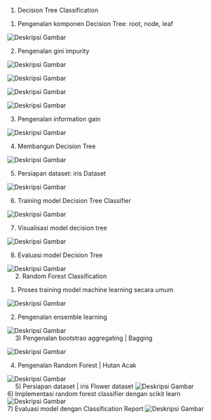 1.	Decision Tree Classification 
1)	Pengenalan komponen Decision Tree: root, node, leaf

 ![Deskripsi Gambar](images/gambar_tugas3/Picture1.png)

2)	Pengenalan gini impurity 
 
 ![Deskripsi Gambar](images/gambar_tugas3/Picture2.png)       
 
 ![Deskripsi Gambar](images/gambar_tugas3/Picture3.png)
 
 ![Deskripsi Gambar](images/gambar_tugas3/Picture4.png)

 ![Deskripsi Gambar](images/gambar_tugas3/Picture5.png)  

3)	Pengenalan information gain 

 ![Deskripsi Gambar](images/gambar_tugas3/Picture6.png)  

4)	Membangun Decision Tree

 ![Deskripsi Gambar](images/gambar_tugas3/Picture7.png)  

5)	Persiapan dataset: iris Dataset 

 ![Deskripsi Gambar](images/gambar_tugas3/Picture8.png)  

6)	Training model Decision Tree Classifier 

 ![Deskripsi Gambar](images/gambar_tugas3/Picture9.png)  

7)	Visualisasi model decision tree

 ![Deskripsi Gambar](images/gambar_tugas3/Picture10.png)  

8)	Evaluasi model Decision Tree

 ![Deskripsi Gambar](images/gambar_tugas3/Picture11.png)  
 
2.	Random Forest Classification 
1)	Proses training model machine learning secara umum 

 ![Deskripsi Gambar](images/gambar_tugas3/Picture12.png)  

2)	Pengenalan ensemble learning 
 
 ![Deskripsi Gambar](images/gambar_tugas3/Picture13.png)  
 
3)	Pengenalan bootstrao aggregating | Bagging 
 
 ![Deskripsi Gambar](images/gambar_tugas3/Picture14.png)  

4)	Pengenalan Random Forest | Hutan Acak 

 ![Deskripsi Gambar](images/gambar_tugas3/Picture15.png)  
 
5)	Persiapan dataset | iris Flower dataset
 ![Deskripsi Gambar](images/gambar_tugas3/Picture16.png)  
6)	Implementasi random forest classifier dengan scikit learn 
 ![Deskripsi Gambar](images/gambar_tugas3/Picture17.png)  
7)	Evaluasi model dengan Classification Report 
 ![Deskripsi Gambar](images/gambar_tugas3/Picture18.png)  

